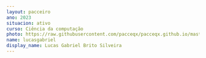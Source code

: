 ```yaml
---
layout: pacceiro
ano: 2023
situacion: ativo
curso: Ciência da computação
photo: https://raw.githubusercontent.com/pacceqx/pacceqx.github.io/master/assets/pic/bolsistas/11.png
name: lucasgabriel
display_name: Lucas Gabriel Brito Silveira
---
```


